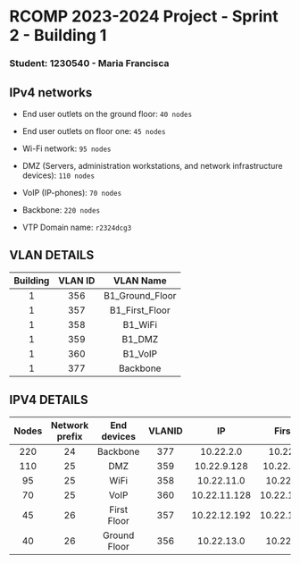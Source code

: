 RCOMP 2023-2024 Project - Sprint 2 - Building 1
===========================================
### Student: 1230540 - Maria Francisca ###

## IPv4 networks ##

- End user outlets on the ground floor: `40 nodes`
- End user outlets on floor one: `45 nodes`
- Wi-Fi network: `95 nodes`
- DMZ (Servers, administration workstations, and network infrastructure devices): `110 nodes`
- VoIP (IP-phones): `70 nodes`
- Backbone: `220 nodes`

- VTP Domain name: `r2324dcg3`


## VLAN DETAILS ##

| Building | VLAN ID |    VLAN Name    |
|:--------:|:-------:|:---------------:|
|    1     |   356   | B1_Ground_Floor |
|    1     |   357   | B1_First_Floor  |
|    1     |   358   |     B1_WiFi     |
|    1     |   359   |     B1_DMZ      |
|    1     |   360   |     B1_VoIP     |
|    1     |   377   |    Backbone     |

## IPV4 DETAILS ##

| Nodes | Network prefix | End devices  | VLANID |      IP      |   First IP   |   Last IP    |  Broadcast   |
|:-----:|:--------------:|:------------:|:------:|:------------:|:------------:|:------------:|:------------:|
|  220  |       24       |   Backbone   |  377   |  10.22.2.0   |  10.22.0.1   | 10.22.2.254  | 10.22.2.255  |
|  110  |       25       |     DMZ      |  359   | 10.22.9.128  | 10.22.9.129  | 10.22.9.254  | 10.22.9.255  |
|  95   |       25       |     WiFi     |  358   |  10.22.11.0  |  10.22.11.1  | 10.22.11.126 | 10.22.11.127 | 
|  70   |       25       |     VoIP     |  360   | 10.22.11.128 | 10.22.11.129 | 10.22.11.254 | 10.22.11.255 |
|  45   |       26       | First Floor  |  357   | 10.22.12.192 | 10.22.12.193 | 10.22.12.254 | 10.22.12.255 |
|  40   |       26       | Ground Floor |  356   |  10.22.13.0  |  10.22.13.1  | 10.22.13.62  | 10.22.13.63  |
